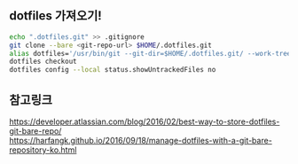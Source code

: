 ## dotfiles 가져오기!
```bash
echo ".dotfiles.git" >> .gitignore
git clone --bare <git-repo-url> $HOME/.dotfiles.git
alias dotfiles='/usr/bin/git --git-dir=$HOME/.dotfiles.git/ --work-tree=$HOME'`
dotfiles checkout
dotfiles config --local status.showUntrackedFiles no
```

## 참고링크
https://developer.atlassian.com/blog/2016/02/best-way-to-store-dotfiles-git-bare-repo/  
https://harfangk.github.io/2016/09/18/manage-dotfiles-with-a-git-bare-repository-ko.html
